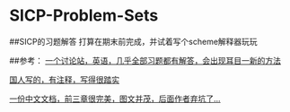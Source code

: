 # SICP-Problem-Sets

##SICP的习题解答
打算在期末前完成，并试着写个scheme解释器玩玩

##参考：
[一个讨论站，英语，几乎全部习题都有解答，会出现耳目一新的方法](http://community.schemewiki.org/?sicp-solutions)

[国人写的，有注释，写得很踏实](http://sicp.liujiacai.net)


[一份中文文档，前三章很完美，图文并茂，后面作者弃坑了...](http://sicp.readthedocs.io/en/latest/)

